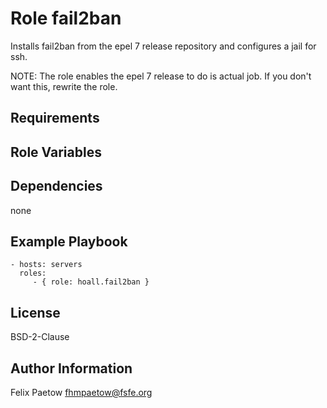 # Role fail2ban

Installs fail2ban from the epel 7 release repository and configures a jail for ssh.

NOTE:
The role enables the epel 7 release to do is actual job. If you don't want this, rewrite the role.

## Requirements

## Role Variables

## Dependencies

none

## Example Playbook

    - hosts: servers
      roles:
         - { role: hoall.fail2ban }

## License

BSD-2-Clause

## Author Information

Felix Paetow fhmpaetow@fsfe.org

